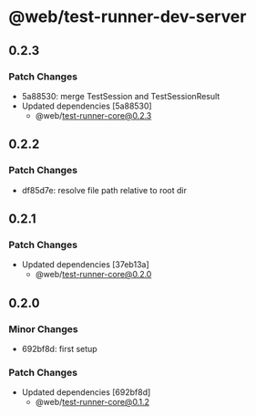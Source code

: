 # @web/test-runner-dev-server

## 0.2.3

### Patch Changes

- 5a88530: merge TestSession and TestSessionResult
- Updated dependencies [5a88530]
  - @web/test-runner-core@0.2.3

## 0.2.2

### Patch Changes

- df85d7e: resolve file path relative to root dir

## 0.2.1

### Patch Changes

- Updated dependencies [37eb13a]
  - @web/test-runner-core@0.2.0

## 0.2.0

### Minor Changes

- 692bf8d: first setup

### Patch Changes

- Updated dependencies [692bf8d]
  - @web/test-runner-core@0.1.2
